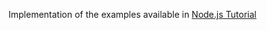 Implementation of the examples available in [Node.js Tutorial](https://www.w3schools.com/nodejs/default.asp)
